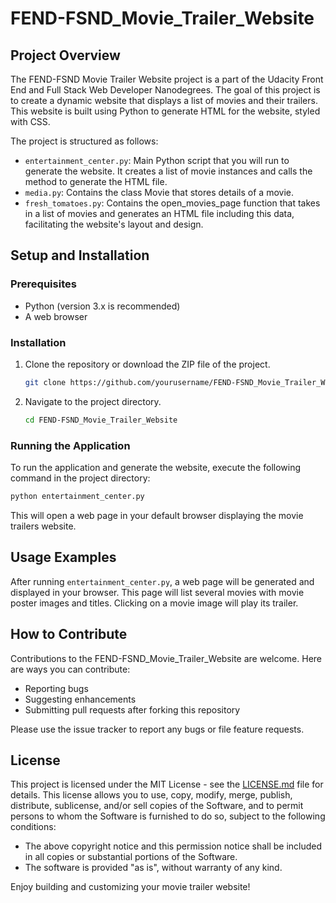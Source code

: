 # FEND-FSND_Movie_Trailer_Website

## Project Overview
The FEND-FSND Movie Trailer Website project is a part of the Udacity Front End and Full Stack Web Developer Nanodegrees. The goal of this project is to create a dynamic website that displays a list of movies and their trailers. This website is built using Python to generate HTML for the website, styled with CSS.

The project is structured as follows:
- `entertainment_center.py`: Main Python script that you will run to generate the website. It creates a list of movie instances and calls the method to generate the HTML file.
- `media.py`: Contains the class Movie that stores details of a movie.
- `fresh_tomatoes.py`: Contains the open_movies_page function that takes in a list of movies and generates an HTML file including this data, facilitating the website's layout and design.

## Setup and Installation
### Prerequisites
- Python (version 3.x is recommended)
- A web browser

### Installation
1. Clone the repository or download the ZIP file of the project.
   ```bash
   git clone https://github.com/yourusername/FEND-FSND_Movie_Trailer_Website.git
   ```
2. Navigate to the project directory.
   ```bash
   cd FEND-FSND_Movie_Trailer_Website
   ```

### Running the Application
To run the application and generate the website, execute the following command in the project directory:
```bash
python entertainment_center.py
```
This will open a web page in your default browser displaying the movie trailers website.

## Usage Examples
After running `entertainment_center.py`, a web page will be generated and displayed in your browser. This page will list several movies with movie poster images and titles. Clicking on a movie image will play its trailer.

## How to Contribute
Contributions to the FEND-FSND_Movie_Trailer_Website are welcome. Here are ways you can contribute:
- Reporting bugs
- Suggesting enhancements
- Submitting pull requests after forking this repository

Please use the issue tracker to report any bugs or file feature requests.

## License
This project is licensed under the MIT License - see the [LICENSE.md](LICENSE.md) file for details. This license allows you to use, copy, modify, merge, publish, distribute, sublicense, and/or sell copies of the Software, and to permit persons to whom the Software is furnished to do so, subject to the following conditions:
- The above copyright notice and this permission notice shall be included in all copies or substantial portions of the Software.
- The software is provided "as is", without warranty of any kind.

Enjoy building and customizing your movie trailer website!
